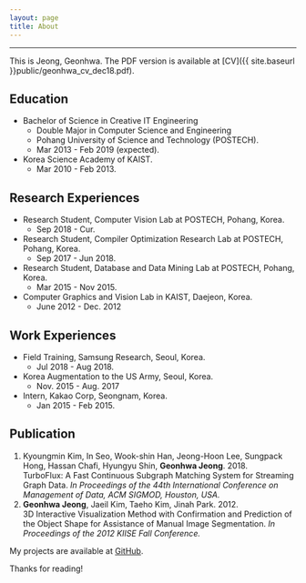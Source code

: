 ```yaml
---
layout: page
title: About
---
```

-------------------------------------------------------
This is Jeong, Geonhwa. The PDF version is available at [CV]({{ site.baseurl }}public/geonhwa_cv_dec18.pdf).



## Education

* Bachelor of Science in Creative IT Engineering
  * Double Major in Computer Science and Engineering
  * Pohang University of Science and Technology (POSTECH). 
  * Mar 2013 - Feb 2019 (expected). 
* Korea Science Academy of KAIST. 
  * Mar 2010 - Feb 2013.

## Research Experiences

* Research Student, Computer Vision Lab at POSTECH, Pohang, Korea. 
  * Sep 2018 - Cur.
* Research Student, Compiler Optimization Research Lab at POSTECH, Pohang, Korea. 
  * Sep 2017 - Jun 2018.
* Research Student, Database and Data Mining Lab at POSTECH, Pohang, Korea. 
  * Mar 2015 - Nov 2015.
* Computer Graphics and Vision Lab in KAIST, Daejeon, Korea.
  * June 2012 - Dec. 2012

## Work Experiences

* Field Training, Samsung Research, Seoul, Korea. 
  * Jul 2018 - Aug 2018.
* Korea Augmentation to the US Army, Seoul, Korea. 
  * Nov. 2015 - Aug. 2017
* Intern, Kakao Corp, Seongnam, Korea. 
  * Jan 2015 - Feb 2015.


## Publication

1. Kyoungmin Kim, In Seo, Wook-shin Han, Jeong-Hoon Lee, Sungpack Hong, Hassan Chafi, Hyungyu Shin, **Geonhwa Jeong**. 2018.  
TurboFlux: A Fast Continuous Subgraph Matching System for Streaming Graph Data. *In Proceedings of the 44th International Conference on Management of Data, ACM SIGMOD, Houston, USA.*
2. **Geonhwa Jeong**, Jaeil Kim, Taeho Kim, Jinah Park. 2012.  
3D Interactive Visualization Method with Confirmation and Prediction of the Object Shape for Assistance of Manual Image Segmentation. *In Proceedings of the 2012 KIISE Fall Conference.*



My projects are available at [GitHub](https://github.com/ghjeong12).

Thanks for reading!
